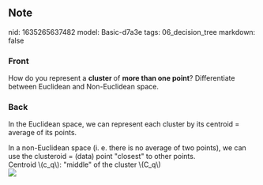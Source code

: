 ## Note
nid: 1635265637482
model: Basic-d7a3e
tags: 06_decision_tree
markdown: false

### Front
How do you represent a <b>cluster </b>of <b>more than one point</b>? Differentiate between Euclidean and Non-Euclidean space.

### Back
In the Euclidean space, we can represent each cluster by its
centroid = average of its points.
<div>
  In a non-Euclidean space (i. e. there is no average of two
  points), we can use the clusteroid = (data) point "closest" to
  other points.
</div>
<div>
  Centroid \(c_q\): "middle" of the cluster \(C_q\)
</div>
<div><img src=
"paste-a4690e7456cb853fb4b0dbe0d1574eecea23d0c4.jpg"></div>
